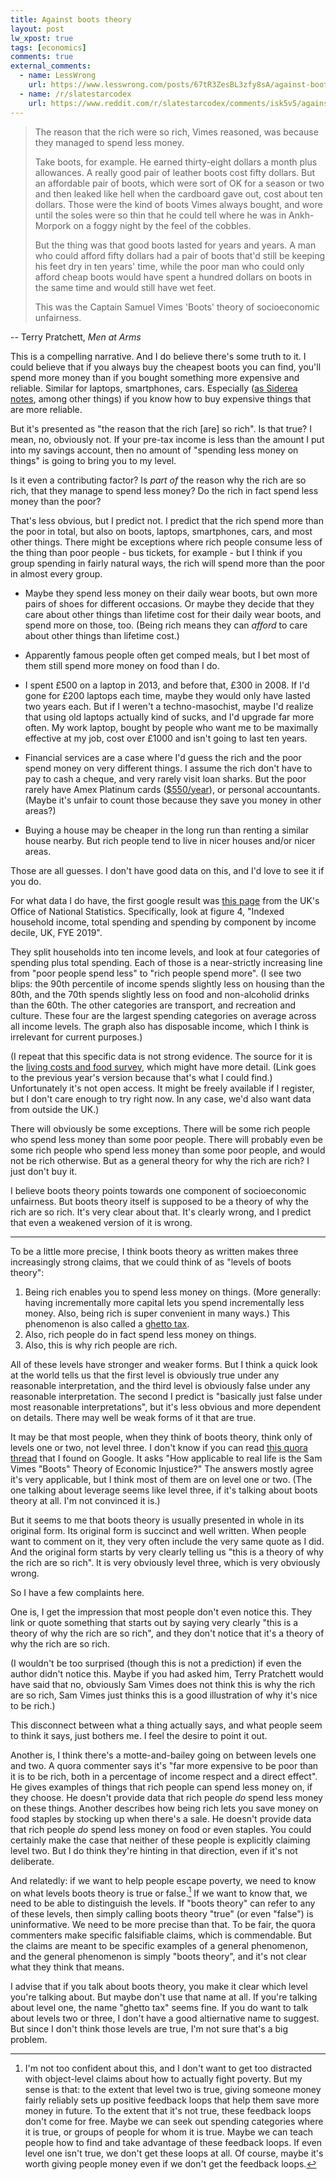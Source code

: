 ```yaml
---
title: Against boots theory
layout: post
lw_xpost: true
tags: [economics]
comments: true
external_comments:
  - name: LessWrong
    url: https://www.lesswrong.com/posts/67tR3ZesBL3zfy8sA/against-boots-theory
  - name: /r/slatestarcodex
    url: https://www.reddit.com/r/slatestarcodex/comments/isk5v5/against_boots_theory/
---
```

> The reason that the rich were so rich, Vimes reasoned, was because they managed to spend less money.
>
> Take boots, for example. He earned thirty-eight dollars a month plus allowances. A really good pair of leather boots cost fifty dollars. But an affordable pair of boots, which were sort of OK for a season or two and then leaked like hell when the cardboard gave out, cost about ten dollars. Those were the kind of boots Vimes always bought, and wore until the soles were so thin that he could tell where he was in Ankh-Morpork on a foggy night by the feel of the cobbles.
>
> But the thing was that good boots lasted for years and years. A man who could afford fifty dollars had a pair of boots that'd still be keeping his feet dry in ten years' time, while the poor man who could only afford cheap boots would have spent a hundred dollars on boots in the same time and would still have wet feet.
>
> This was the Captain Samuel Vimes 'Boots' theory of socioeconomic unfairness.

-- Terry Pratchett, *Men at Arms*

This is a compelling narrative. And I do believe there's some truth to it. I could believe that if you always buy the cheapest boots you can find, you'll spend more money than if you bought something more expensive and reliable. Similar for laptops, smartphones, cars. Especially ([as Siderea notes](https://siderea.dreamwidth.org/1477942.html), among other things) if you know how to buy expensive things that are more reliable.

But it's presented as "the reason that the rich [are] so rich". Is that true? I mean, no, obviously not. If your pre-tax income is less than the amount I put into my savings account, then no amount of "spending less money on things" is going to bring you to my level.

Is it even a contributing factor? Is *part of* the reason why the rich are so rich, that they manage to spend less money? Do the rich in fact spend less money than the poor?

That's less obvious, but I predict not. I predict that the rich spend more than the poor in total, but also on boots, laptops, smartphones, cars, and most other things. There might be exceptions where rich people consume less of the thing than poor people - bus tickets, for example - but I think if you group spending in fairly natural ways, the rich will spend more than the poor in almost every group.

* Maybe they spend less money on their daily wear boots, but own more pairs of shoes for different occasions. Or maybe they decide that they care about other things than lifetime cost for their daily wear boots, and spend more on those, too. (Being rich means they can *afford* to care about other things than lifetime cost.)

* Apparently famous people often get comped meals, but I bet most of them still spend more money on food than I do.

* I spent £500 on a laptop in 2013, and before that, £300 in 2008. If I'd gone for £200 laptops each time, maybe they would only have lasted two years each. But if I weren't a techno-masochist, maybe I'd realize that using old laptops actually kind of sucks, and I'd upgrade far more often. My work laptop, bought by people who want me to be maximally effective at my job, cost over £1000 and isn't going to last ten years.

* Financial services are a case where I'd guess the rich and the poor spend money on very different things. I assume the rich don't have to pay to cash a cheque, and very rarely visit loan sharks. But the poor rarely have Amex Platinum cards ([$550/year](https://www.americanexpress.com/us/credit-cards/card/platinum/)), or personal accountants. (Maybe it's unfair to count those because they save you money in other areas?)

* Buying a house may be cheaper in the long run than renting a similar house nearby. But rich people tend to live in nicer houses and/or nicer areas.

Those are all guesses. I don't have good data on this, and I'd love to see it if you do.

For what data I do have, the first google result was [this page](https://www.ons.gov.uk/peoplepopulationandcommunity/personalandhouseholdfinances/expenditure/bulletins/familyspendingintheuk/april2018tomarch2019) from the UK's Office of National Statistics. Specifically, look at figure 4, "Indexed household income, total spending and spending by component by income decile, UK, FYE 2019".

They split households into ten income levels, and look at four categories of spending plus total spending. Each of those is a near-strictly increasing line from "poor people spend less" to "rich people spend more". (I see two blips: the 90th percentile of income spends slightly less on housing than the 80th, and the 70th spends slightly less on food and non-alcoholid drinks than the 60th. The other categories are transport, and recreation and culture. These four are the largest spending categories on average across all income levels. The graph also has disposable income, which I think is irrelevant for current purposes.)

(I repeat that this specific data is not strong evidence. The source for it is the [living costs and food survey](https://beta.ukdataservice.ac.uk/datacatalogue/studies/study?id=8459), which might have more detail. (Link goes to the previous year's version because that's what I could find.) Unfortunately it's not open access. It might be freely available if I register, but I don't care enough to try right now. In any case, we'd also want data from outside the UK.)

There will obviously be some exceptions. There will be some rich people who spend less money than some poor people. There will probably even be some rich people who spend less money than some poor people, and would not be rich otherwise. But as a general theory for why the rich are rich? I just don't buy it.

I believe boots theory points towards one component of socioeconomic unfairness. But boots theory itself is supposed to be a theory of why the rich are so rich. It's very clear about that. It's clearly wrong, and I predict that even a weakened version of it is wrong.

---

To be a little more precise, I think boots theory as written makes three increasingly strong claims, that we could think of as "levels of boots theory":

1. Being rich enables you to spend less money on things. (More generally: having incrementally more capital lets you spend incrementally less money. Also, being rich is super convenient in many ways.) This phenomenon is also called a [ghetto tax](https://en.wikipedia.org/wiki/Ghetto_tax).
2. Also, rich people do in fact spend less money on things.
3. Also, this is why rich people are rich.

All of these levels have stronger and weaker forms. But I think a quick look at the world tells us that the first level is obviously true under any reasonable interpretation, and the third level is obviously false under any reasonable interpretation. The second I predict is "basically just false under most reasonable interpretations", but it's less obvious and more dependent on details. There may well be weak forms of it that are true.

It may be that most people, when they think of boots theory, think only of levels one or two, not level three. I don't know if you can read [this quora thread](https://www.quora.com/How-applicable-to-real-life-is-the-Sam-Vimes-%E2%80%9CBoots%E2%80%9D-Theory-of-Economic-Injustice) that I found on Google. It asks "How applicable to real life is the Sam Vimes "Boots" Theory of Economic Injustice?" The answers mostly agree it's very applicable, but I think most of them are on level one or two. (The one talking about leverage seems like level three, if it's talking about boots theory at all. I'm not convinced it is.)

But it seems to me that boots theory is usually presented in whole in its original form. Its original form is succinct and well written. When people want to comment on it, they very often include the very same quote as I did. And the original form starts by very clearly telling us "this is a theory of why the rich are so rich". It is very obviously level three, which is very obviously wrong.

So I have a few complaints here.

One is, I get the impression that most people don't even notice this. They link or quote something that starts out by saying very clearly "this is a theory of why the rich are so rich", and they don't notice that it's a theory of why the rich are so rich.

(I wouldn't be too surprised (though this is not a prediction) if even the author didn't notice this. Maybe if you had asked him, Terry Pratchett would have said that no, obviously Sam Vimes does not think this is why the rich are so rich, Sam Vimes just thinks this is a good illustration of why it's nice to be rich.)

This disconnect between what a thing actually says, and what people seem to think it says, just bothers me. I feel the desire to point it out.

Another is, I think there's a motte-and-bailey going on between levels one and two. A quora commenter says it's "far more expensive to be poor than it is to be rich, both in a percentage of income respect and a direct effect". He gives examples of things that rich people can spend less money on, if they choose. He doesn't provide data that rich people *do* spend less money on these things. Another describes how being rich lets you save money on food staples by stocking up when there's a sale. He doesn't provide data that rich people *do* spend less money on food or even staples. You could certainly make the case that neither of these people is explicitly claiming level two. But I do think they're hinting in that direction, even if it's not deliberate.

And relatedly: if we want to help people escape poverty, we need to know on what levels boots theory is true or false.[^feedback-loops] If we want to know that, we need to be able to distinguish the levels. If "boots theory" can refer to any of these levels, then simply calling boots theory "true" (or even "false") is uninformative. We need to be more precise than that. To be fair, the quora commenters make specific falsifiable claims, which is commendable. But the claims are meant to be specific examples of a general phenomenon, and the general phenomenon is simply "boots theory", and it's not clear what they think that means.

[^feedback-loops]: I'm not too confident about this, and I don't want to get too distracted with object-level claims about how to actually fight poverty. But my sense is that: to the extent that level two is true, giving someone money fairly reliably sets up positive feedback loops that help them save more money in future. To the extent that it's not true, these feedback loops don't come for free. Maybe we can seek out spending categories where it is true, or groups of people for whom it is true. Maybe we can teach people how to find and take advantage of these feedback loops. If even level one isn't true, we don't get these loops at all. Of course, maybe it's worth giving people money even if we don't get the feedback loops.

I advise that if you talk about boots theory, you make it clear which level you're talking about. But maybe don't use that name at all. If you're talking about level one, the name "ghetto tax" seems fine. If you do want to talk about levels two or three, I don't have a good altiernative name to suggest. But since I don't think those levels are true, I'm not sure that's a big problem.
